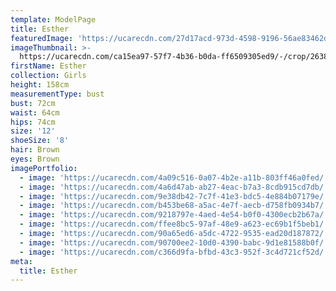 ```yaml
---
template: ModelPage
title: Esther
featuredImage: 'https://ucarecdn.com/27d17acd-973d-4598-9196-56ae83462d16/'
imageThumbnail: >-
  https://ucarecdn.com/ca15ea97-57f7-4b36-b0da-ff6509305ed9/-/crop/2638x3383/1371,0/-/preview/
firstName: Esther
collection: Girls
height: 158cm
measurementType: bust
bust: 72cm
waist: 64cm
hips: 74cm
size: '12'
shoeSize: '8'
hair: Brown
eyes: Brown
imagePortfolio:
  - image: 'https://ucarecdn.com/4a09c516-0a07-4b2e-a11b-803ff46a0fed/'
  - image: 'https://ucarecdn.com/4a6d47ab-ab27-4eac-b7a3-8cdb915cd7db/'
  - image: 'https://ucarecdn.com/9e38db42-7c7f-41e3-bdc5-4e884b07179e/'
  - image: 'https://ucarecdn.com/b453be68-a5ac-4e7f-aecb-d758fb0934b7/'
  - image: 'https://ucarecdn.com/9218797e-4aed-4e54-b0f0-4300ecb2b67a/'
  - image: 'https://ucarecdn.com/ffee8bc5-97af-48e9-a623-ec69b1f5beb1/'
  - image: 'https://ucarecdn.com/90a65ed6-a5dc-4722-9535-ead20d187872/'
  - image: 'https://ucarecdn.com/90700ee2-10d0-4390-babc-9d1e81588b0f/'
  - image: 'https://ucarecdn.com/c366d9fa-bfbd-43c3-952f-3c4d721cf52d/'
meta:
  title: Esther
---
```


